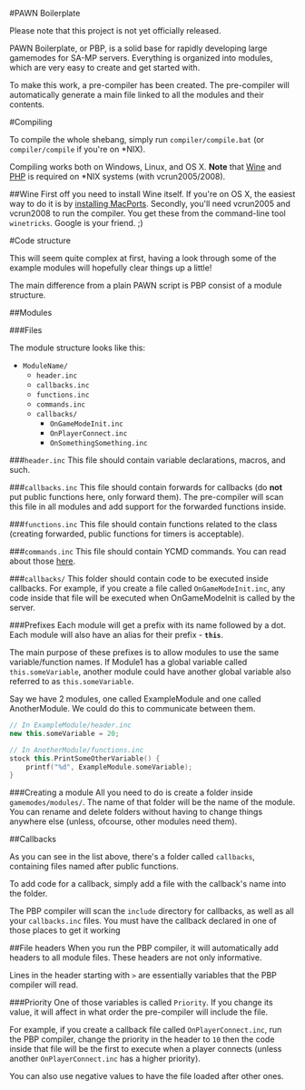 #PAWN Boilerplate

Please note that this project is not yet officially released.

PAWN Boilerplate, or PBP, is a solid base for rapidly developing large gamemodes for SA-MP servers.
Everything is organized into modules, which are very easy to create and get started with.

To make this work, a pre-compiler has been created. The pre-compiler will automatically generate a main file linked to all the modules and their contents.

#Compiling

To compile the whole shebang, simply run `compiler/compile.bat` (or `compiler/compile` if you're on *NIX).

Compiling works both on Windows, Linux, and OS X. **Note** that [Wine](http://www.winehq.org/) and [PHP](http://php.net/) is required on *NIX systems (with vcrun2005/2008).

##Wine
First off you need to install Wine itself. If you're on OS X, the easiest way to do it is by [installing MacPorts](http://www.macports.org/install.php).
Secondly, you'll need vcrun2005 and vcrun2008 to run the compiler. You get these from the command-line tool `winetricks`. Google is your friend. ;)

#Code structure

This will seem quite complex at first, having a look through some of the example modules will hopefully clear things up a little!

The main difference from a plain PAWN script is PBP consist of a module structure.

##Modules

###Files

The module structure looks like this:

- `ModuleName/`
    - `header.inc`
    - `callbacks.inc`
    - `functions.inc`
    - `commands.inc`
    - `callbacks/`
        - `OnGameModeInit.inc`
        - `OnPlayerConnect.inc`
        - `OnSomethingSomething.inc`

###`header.inc`
This file should contain variable declarations, macros, and such.

###`callbacks.inc`
This file should contain forwards for callbacks (do **not** put public functions here, only forward them). The pre-compiler will scan this file in all modules and add support for the forwarded functions inside.

###`functions.inc`
This file should contain functions related to the class (creating forwarded, public functions for timers is acceptable).

###`commands.inc`
This file should contain YCMD commands. You can read about those [here](http://forum.sa-mp.com/showthread.php?t=169029).

###`callbacks/`
This folder should contain code to be executed inside callbacks. For example, if you create a file called `OnGameModeInit.inc`, any code inside that file will be executed when OnGameModeInit is called by the server.

###Prefixes
Each module will get a prefix with its name followed by a dot. Each module will also have an alias for their prefix - **`this`**.

The main purpose of these prefixes is to allow modules to use the same variable/function names. If Module1 has a global variable called `this.someVariable`, another module could have another global variable also referred to as `this.someVariable`.

Say we have 2 modules, one called ExampleModule and one called AnotherModule. We could do this to communicate between them.

```C++
// In ExampleModule/header.inc
new this.someVariable = 20;

// In AnotherModule/functions.inc
stock this.PrintSomeOtherVariable() {
    printf("%d", ExampleModule.someVariable);
}
```


###Creating a module
All you need to do is create a folder inside `gamemodes/modules/`. The name of that folder will be the name of the module. You can rename and delete folders without having to change things anywhere else (unless, ofcourse, other modules need them).


##Callbacks

As you can see in the list above, there's a folder called `callbacks`, containing files named after public functions.

To add code for a callback, simply add a file with the callback's name into the folder.

The PBP compiler will scan the `include` directory for callbacks, as well as all your `callbacks.inc` files. You must have the callback declared in one of those places to get it working

##File headers
When you run the PBP compiler, it will automatically add headers to all module files. These headers are not only informative.

Lines in the header starting with `>` are essentially variables that the PBP compiler will read. 

###Priority
One of those variables is called `Priority`. If you change its value, it will affect in what order the pre-compiler will include the file.

For example, if you create a callback file called `OnPlayerConnect.inc`, run the PBP compiler, change the priority in the header to `10` then the code inside that file will be the first to execute when a player connects (unless another `OnPlayerConnect.inc` has a higher priority).

You can also use negative values to have the file loaded after other ones.
